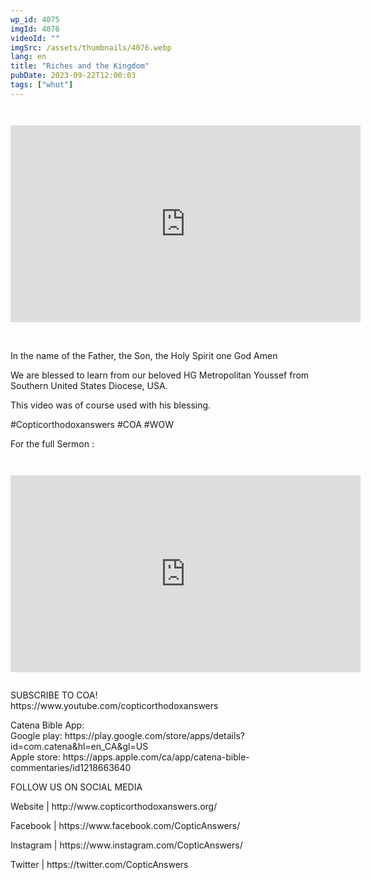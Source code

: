 ```yaml
---
wp_id: 4075
imgId: 4076
videoId: ""
imgSrc: /assets/thumbnails/4076.webp
lang: en
title: "Riches and the Kingdom"
pubDate: 2023-09-22T12:00:03
tags: ["whut"]
---
```


<!-- page: 6 -->

<p><code></p>
<div class="video-container">
<iframe loading="lazy" width="560" height="315" src="https://www.youtube.com/embed/mEL23OItbiQ?si=JhoxBZBR6OSKJjqO" title="YouTube video player" frameborder="0" allow="accelerometer; autoplay; clipboard-write; encrypted-media; gyroscope; picture-in-picture; web-share" allowfullscreen></iframe>
</div>
<p></code><br />
In the name of the Father, the Son, the Holy Spirit one God Amen</p>
<p>We are blessed to learn from our beloved HG Metropolitan Youssef from Southern United States Diocese, USA.</p>
<p>This video was of course used with his blessing.</p>
<p>#Copticorthodoxanswers #COA #WOW</p>
<p>For the full Sermon :<br />
<code></p>
<div class="video-container">
<iframe loading="lazy" width="560" height="315" src="https://www.youtube.com/embed/s-qfUQLzCQs?si=DASy0-XnLwzhpHeX" title="YouTube video player" frameborder="0" allow="accelerometer; autoplay; clipboard-write; encrypted-media; gyroscope; picture-in-picture; web-share" allowfullscreen></iframe>
</div>
<p></code></p>
<p>SUBSCRIBE TO COA!<br />
https://www.youtube.com/copticorthodoxanswers</p>
<p>Catena Bible App:<br />
Google play: https://play.google.com/store/apps/details?id=com.catena&hl=en_CA&gl=US<br />
Apple store: https://apps.apple.com/ca/app/catena-bible-commentaries/id1218663640</p>
<p>FOLLOW US ON SOCIAL MEDIA</p>
<p>Website | http://www.copticorthodoxanswers.org/</p>
<p>Facebook | https://www.facebook.com/CopticAnswers/</p>
<p>Instagram | https://www.instagram.com/CopticAnswers/</p>
<p>Twitter | https://twitter.com/CopticAnswers</p>
